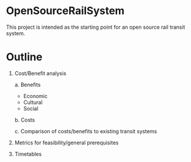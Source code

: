 # OpenSourceRailSystem
This project is intended as the starting point for an open source rail transit system. 

# Outline

1. Cost/Benefit analysis

	a. Benefits
	- Economic
	- Cultural
	- Social 

	b. Costs

	c. Comparison of costs/benefits to existing transit systems

2. Metrics for feasibility/general prerequisites

3. Timetables